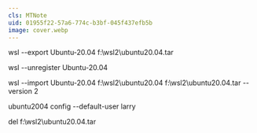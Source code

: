 ```yaml
---
cls: MTNote
uid: 01955f22-57a6-774c-b3bf-045f437efb5b
image: cover.webp
---
```



wsl --export Ubuntu-20.04 f:\wsl2\ubuntu20.04.tar

wsl --unregister Ubuntu-20.04

wsl --import Ubuntu-20.04 f:\wsl2\ubuntu20.04 f:\wsl2\ubuntu20.04.tar --version 2

ubuntu2004 config --default-user larry

del f:\wsl2\ubuntu20.04.tar